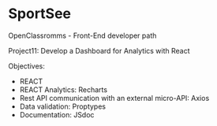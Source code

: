 # SportSee
OpenClassromms - Front-End developer path

Project11: Develop a Dashboard for Analytics with React

Objectives:
* REACT
* REACT Analytics: Recharts
* Rest API communication with an external micro-API: Axios
* Data validation: Proptypes
* Documentation: JSdoc
